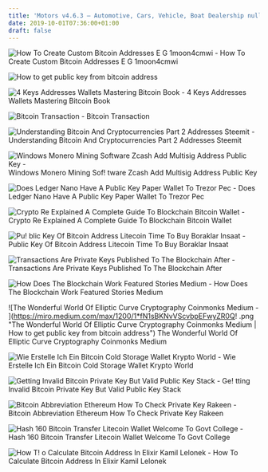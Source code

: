 ```yaml
---
title: 'Motors v4.6.3 – Automotive, Cars, Vehicle, Boat Dealership nulled'
date: 2019-10-01T07:36:00+01:00
draft: false
---
```


![How To Create Custom Bitcoin Addresses E G 1moon4cmwi - ](https://steemitimages.com/0x0/https://steemitimages.com/DQmSbq8NDEe2bRb3S4gjTkVnsMXWgGwBWhEbdLj3foCL5cZ/image.png "How To Create Custom Bitcoin Addresses E G 1moon4cmwi | How to get public key from bitcoin address") How To Create Custom Bitcoin Addresses E G 1moon4cmwi

![How to get public key from bitcoin address](https://cdn-images-1.medium.com/max/623/0*5KYn60W30-mXorZT. "How to get public key from bitcoin address") 

![4 Keys Addresses Wallets Mastering Bitcoin Book - ](https://www.oreilly.com/library/view/mastering-bitcoin/9781491902639/images/msbt_0405.png "4 Keys Addresses Wallets Mastering Bitcoin Book | How to get public key from bitcoin address") 4 Keys Addresses Wallets Mastering Bitcoin Book

![Bitcoin Transaction - ](http://www.cointoken.com/images/content/bitcoin-02.jpg "Bitcoin Transaction | How to get public key from bitcoin address") Bitcoin Transaction

![Understanding Bitcoin And Cryptocurrencies Part 2 Addresses Steemit - ](https://steemitimages.com/640x0/http://3.bp.blogspot.com/-DdzI91btSKY/UVAt596VbFI/AAAAAAAAATI/2CKC6O_Sx-I/s1600/bitcoin_address.png "Understanding Bitcoin And Cryptocurrencies Part 2 Addresses Steemit | How to get public key from bitcoin address") Understanding Bitcoin And Cryptocurrencies Part 2 Addresses Steemit

![Windows Monero Mining Software Zcash Add Multisig Address Public Key - ](https://pbs.twimg.com/tweet_video_thumb/DVYx7DlWAAISHYr.jpg "Windows Monero Mining Software Zcash Add Multisig Address Public Key | How to get !   public key from bitcoin address") Windows Monero Mining Sof! tware Zcash Add Multisig Address Public Key

![Does Ledger Nano Have A Public Key Paper Wallet To Trezor Pec - ](https://forum.ethereumclassic.org/uploads/default/original/1X/d773cd4b6465b9d76dc4bde0bf40d91fd7c7b986.PNG "Does Ledger Nano Have A Public Key Paper Wallet To Trezor Pec | How to get public key from bitcoin address") Does Ledger Nano Have A Public Key Paper Wallet To Trezor Pec

![Crypto Re Explained A Complete Guide To Blockchain Bitcoin Wallet - ](https://applicature.com/wp-content/uploads/2018/08/blockchain-bitcoin-wallet-key-generation.png "Crypto Re Explained A Complete Guide To Blockchain Bitcoin Wallet | How to get public key from bitcoin address") Crypto Re Explained A Complete Guide To Blockchain Bitcoin Wallet

![Pu!   blic Key Of Bitcoin Address Litecoin Time To Buy Boraklar Insaat - ](https://i.imgur.com/Q12SRTK.jpg "Public Key Of Bitcoin Address Litecoin Time To Buy Boraklar Insaat | How to get public key from bitcoin address") Public Key Of Bitcoin Address Litecoin Time To Buy Boraklar Insaat

![Transactions Are Private Keys Published To The Blockchain After - ](https://i.stack.imgur.com/MSXaf.png "Transactions Are Private Keys Published To The Blockchain After | How to get public key from bitcoin address") Transactions Are Private Keys Published To The Blockchain After

![How Does The Blockchain Work Featured Stories Medium - ](https://miro.medium.com/max/2000/1*pRMj7C7wsAWinpE3Yf9LDQ.png "How Does The Blockchain Work Featured Stories Medium | How to get public key from bitcoin address") How Does The Blockchain Work Featured Stories Medium

 ![The Wonderful World Of Elliptic Curve Cryptography Coinmonks Medium - ](https://miro.medium.com/max/1200/1*fN1sBKNvVScvbpEFwyZR0Q!   .png "The Wonderful World Of Elliptic Curve Cryptography Coinmonks Medium | How to get public key from bitcoin address") The Wonderful World Of Elliptic Curve Cryptography Coinmonks Medium

![Wie Erstelle Ich Ein Bitcoin Cold Storage Wallet Krypto World - ](https://themerkle.com/wp-content/uploads/2017/03/bitcoin-cold-wallet-electrum.png "Wie Erstelle Ich Ein Bitcoin Cold Storage Wallet Krypto World | How to get public key from bitcoin address") Wie Erstelle Ich Ein Bitcoin Cold Storage Wallet Krypto World

![Getting Invalid Bitcoin Private Key But Valid Public Key Stack - ](https://i.stack.imgur.com/SQIhT.png "Getting Invalid Bitcoin Private Key But Valid Public Key Stack | How to get public key from bitcoin address") Ge! tting Invalid Bitcoin Private Key But Valid Public Key Stack

![Bitcoin Abbreviation Ethereum How To Check Private Key Rakeen - ](https://steemitimages.com/DQmdgtctfv1y4XiD662wtFvCX2ryujJtBEHRwdp59XmxEB4/04.png "Bitcoin Abbreviation Ethereum How To Check Private Key Rakeen | How to get public key from bitcoin address") Bitcoin Abbreviation Ethereum How To Check Private Key Rakeen

![Hash 160 Bitcoin Transfer Litecoin Wallet Welcome To Govt College - ](https://www.mhthemes.com/wp-content/uploads/2017/03/Bitcoin_Toolbox.jpg "Hash 160 Bitcoin Transfer Litecoin Wallet Welcome To Govt College | How to get public key from bitcoin address") Hash 160 Bitcoin Transfer Litecoin Wallet Welcome To Govt College

![How T!   o Calculate Bitcoin Address In Elixir Kamil Lelonek - ](https://miro.medium.com/max/1200/1*GI2NDJnhU14lBG-Fc0Magw.png "How To C!   alculate Bitcoin Address In Elixir Kamil Lelonek | How to get public key from bitcoin address") How To Calculate Bitcoin Address In Elixir Kamil Lelonek